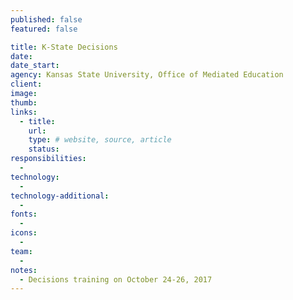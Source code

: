 ```yaml
---
published: false
featured: false

title: K-State Decisions
date:
date_start:
agency: Kansas State University, Office of Mediated Education
client:
image:
thumb:
links:
  - title:
    url:
    type: # website, source, article
    status:
responsibilities:
  -
technology:
  -
technology-additional:
  -
fonts:
  -
icons:
  -
team:
  -
notes:
  - Decisions training on October 24-26, 2017
---
```

